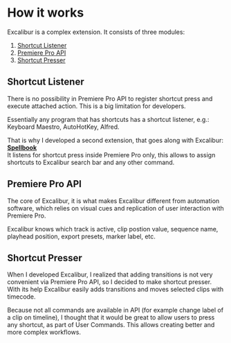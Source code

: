 # How it works

Excalibur is a complex extension. It consists of three modules:

1. [Shortcut Listener](how-it-works.md#shortcut-listener)
2. [Premiere Pro API](how-it-works.md#premiere-pro-api)
3. [Shortcut Presser](how-it-works.md#shortcut-presser)

## Shortcut Listener

There is no possibility in Premiere Pro API to register shortcut press and execute attached action. This is a big limitation for developers.

Essentially any program that has shortcuts has a shortcut listener, e.g.:\
Keyboard Maestro, AutoHotKey, Alfred.

That is why I developed a second extension, that goes along with Excalibur: [**Spellbook**](../spell-book/)\
It listens for shortcut press inside Premiere Pro only, this allows to assign shortcuts to Excalibur search bar and any other command.

## Premiere Pro API

The core of Excalibur, it is what makes Excalibur different from automation software, which relies on visual cues and replication of user interaction with Premiere Pro.

Excalibur knows which track is active, clip postion value, sequence name, playhead position, export presets, marker label, etc.

## Shortcut Presser

When I developed Excalibur, I realized that adding transitions is not very convenient via Premiere Pro API, so I decided to make shortcut presser.\
With its help Excalibur easily adds transitions and moves selected clips with timecode.

Because not all commands are available in API (for example change label of a clip on timeline), I thought that it would be great to allow users to press any shortcut, as part of User Commands. This allows creating better and more complex workflows.
